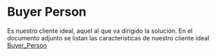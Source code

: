 # Buyer Person
Es nuestro cliente ideal, aquel al que va dirigido la solución. En el documento adjunto se listan las características de nuestro cliente ideal
[Buyer_Person](https://github.com/EDPY0129/I_FE_Practicas/blob/363ad2d41dff41a1d4945a899bd9e474b757788e/Buyer%20Person/Buyer_Person.jpg)
